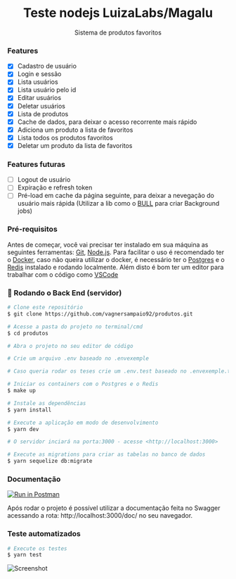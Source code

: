 <h1 align="center">Teste nodejs LuizaLabs/Magalu</h1>

<p align="center">Sistema de produtos favoritos</p>

### Features

- [x] Cadastro de usuário
- [x] Login e sessão
- [x] Lista usuários
- [x] Lista usuário pelo id
- [x] Editar usuários
- [x] Deletar usuários
- [x] Lista de produtos
- [x] Cache de dados, para deixar o acesso recorrente mais rápido
- [x] Adiciona um produto a lista de favoritos
- [x] Lista todos os produtos favoritos
- [x] Deletar um produto da lista de favoritos

### Features futuras
- [ ] Logout de usuário
- [ ] Expiração e refresh token
- [ ] Pré-load em cache da página seguinte, para deixar a nevegação do usuário mais rápida (Utilizar a lib como o [BULL](https://www.npmjs.com/package/bull) para criar Background jobs)

### Pré-requisitos

Antes de começar, você vai precisar ter instalado em sua máquina as seguintes ferramentas:
[Git](https://git-scm.com), [Node.js](https://nodejs.org/en/).
Para facilitar o uso é recomendado ter o [Docker](https://www.docker.com/), caso não queira utilizar o docker, é necessário ter o [Postgres](https://www.postgresql.org/) e o [Redis](https://redis.io/) instalado e rodando localmente.
Além disto é bom ter um editor para trabalhar com o código como [VSCode](https://code.visualstudio.com/)

### 🎲 Rodando o Back End (servidor)

```bash
# Clone este repositório
$ git clone https://github.com/vagnersampaio92/produtos.git

# Acesse a pasta do projeto no terminal/cmd
$ cd produtos

# Abra o projeto no seu editor de código

# Crie um arquivo .env baseado no .envexemple

# Caso queria rodar os teses crie um .env.test baseado no .envexemple.test

# Iniciar os containers com o Postgres e o Redis
$ make up

# Instale as dependências
$ yarn install

# Execute a aplicação em modo de desenvolvimento
$ yarn dev

# O servidor inciará na porta:3000 - acesse <http://localhost:3000>

# Execute as migrations para criar as tabelas no banco de dados
$ yarn sequelize db:migrate

```

### Documentação

[![Run in Postman](https://run.pstmn.io/button.svg)](https://app.getpostman.com/run-collection/2ba815c93b6c5f3fd7d8)


  Após rodar o projeto é possível utilizar a documentação feita no Swagger acessando a rota: http://localhost:3000/doc/ no seu navegador.
  
### Teste automatizados

```bash
# Execute os testes
$ yarn test
```
![Screenshot](https://imagensvagner.s3.sa-east-1.amazonaws.com/Captura+de+Tela+2021-09-13+a%CC%80s+16.23.15.png)